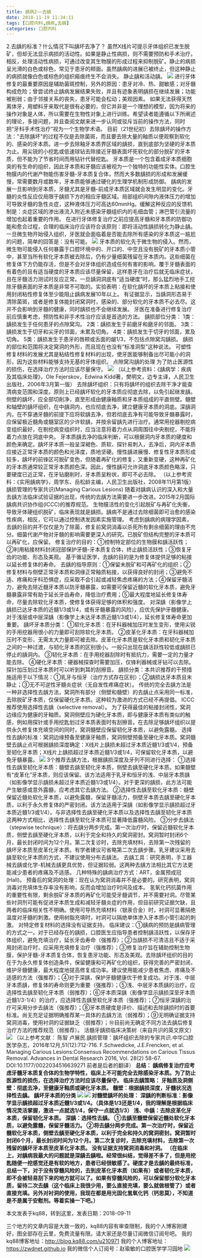 ```yaml
---
title: 龋病2——去龋
date: 2018-11-19 11:34:11
tags: [口腔内科,龋病,去龋]
categories: 口腔内科
---
```

2.去龋的标准？什么情况下叫龋坏去净了？
虽然X线片可提示牙体组织已发生脱矿，但却无法显示病损的活动性。如果是静止性病损，则不需要预防和手术治疗。相反，处理活动性病损，可通过改变其生物膜的形成过程来抑制脱矿。静止的病损呈光滑的白色或棕色，常见于患牙的颊面。虽然龋病的进展已被终止，但这种静止的病损就像白色或棕色的组织瘢痕终生不会消失。
静止龋和活动龋。
![](https://zymblog-1258069789.cos.ap-chengdu.myqcloud.com/blog0028-qb2-qq/01.jpg)
进行牙体修复的最重要原因是辅助菌斑控制，另外的原因：患牙对冷、热、甜敏感；对牙髓构成危险；曾尝试终止龋病发展结果失败，并且有迹象表明龋损在继续发展；功能被削弱；由于邻接关系的丧失，患牙可能会松动；美观因素。
如果无法获得天然离体牙，用塑料牙来取代是很有必要的，但它并非是一个理想的模型，因为将来的操作对象是人体，所以需要在生物性对象上进行训练。希望读者能遵循以下所阐述的理论，多提问题，并且查阅文献来进一步认同或驳斥当前的操作方法，同时把“牙科手术性治疗”视为一个生物学术语。
目前（21世纪初）去除龋坏的操作方法："去除龋坏"的过程不仅是去除菌斑，而且要去除大量的釉质以便观察到软化的、感染的牙本质。进一步去除釉牙本质界区域的龋损，直到底部为坚硬的牙本质为止。用尖锐的小挖匙或低速球钻去除接近牙髓表面坏死软化的部分脱矿的牙本质，但不能为了节省时间而用钻针代替挖匙。
牙本质是一个包含着成牙本质细胞突的有生命的组织，因此牙本质和牙髓应该被视为一个独特的功能性实体。口腔生物膜内的代谢产物能伤害牙髓-牙本质复合体，然而大多数龋损的形成和发展缓慢，常需要数月或数年，牙本质能够通过硬化的生理学机制形成防御。
龋病的发展一旦影响到牙本质，牙髓尤其是牙髓-前成牙本质区域就会发生明显的变化。牙髓的炎性反应仅局限于龋损下方的相应牙髓区域。局部组织间隙内液体压力的增加可导致牙髓的急性炎症，这种液体压力可高达60mmHg。缓解这种反应的反馈机制是：炎症区域的渗出液流入附近未感染牙髓组织内的毛细血管；淋巴管引流量的增加也起着重要的作用。
在进行牙体修复治疗之前应提高牙髓和牙本质的防御功能和愈合过程，合理的临床治疗应该符合该原则：即将活动性龋损转化为静止龋。
一旦微生物开始侵入组织，牙医就会面临着是否能去除所有感染的牙本质这一尴尬的问题，简单的回答是：没有可能。
![](https://zymblog-1258069789.cos.ap-chengdu.myqcloud.com/blog0028-qb2-qq/02.jpg)
牙本质的软化先于微生物的侵入。然而，微生物可能侵入任何暴露于口腔环境中的、开口的、中空且没有脱矿的牙本质小管中，甚至当所有软化牙本质被去除后，仍有少量细菌残留在牙本质内。这些细菌在修复体下方仍能存活，但是不会对牙体组织造成任何有害的影响。覆于牙髓表面的有着色的且有适当硬度的牙本质应该尽量保留，这样患牙在治疗后就无临床症状，且在牙髓活力测试时反应正常。一旦龋洞洞底有“适当硬度”时，那么猛烈地手工挖除牙髓表面的牙本质是非常不可取的。实验表明：在软化龋坏的牙本质上粘接和使用封闭粘性修复体至少能阻止龋病发展10年以上。
有证据显示，当龋洞形态易于清除菌斑，或者是修复体能封闭窝洞时，感染的、部分软化的牙本质不必去尽。这并不会影响到牙髓的健康，同时龋损也不会继续发展。
牙医在准备进行修复治疗前应慎重考虑，预防性和非手术性治疗应该是首选的方法。
龋损部位分类：
1类：龋损发生于任何患牙的点隙窝沟。
2类：龋损发生于前磨牙和磨牙的邻面。
3类：龋损发生于切牙和尖牙的邻面，未累及切角。
4类：龋损发生于切牙的邻面，累及切角。
5类：龋损发生于患牙的唇颊或舌面的龈1/3，不包括点隙窝沟龋损。
龋损的部位和范围将决定窝洞的外形，而且现在也没有“标准洞型”这种说法。
可塑性修复材料的发展尤其是粘结性修复材料的出现，使牙医能够制备出尽可能小的洞形，因为这些材料能够支持无基的牙体组织。
点隙窝沟龋的处理
为了防止医源性的损伤，在选择治疗方法时应该尽量保守。
![](https://zymblog-1258069789.cos.ap-chengdu.myqcloud.com/blog0028-qb2-qq/03.jpg)
（以上参考资料：《龋病学：疾病及其临床处理》，Ole Fejerskov，Edwina Kidd著，樊明文，边专主译，人民卫生出版社，2006年3月第一版）
去除龋坏组织：只有将龋坏的组织去除干净才能查清病变范围和深度。原则上已经龋坏软化的牙本质应彻底去除，以免引起继发龋。侧壁的龋坏，应全部切削净，直至形成由健康釉质和牙本质组成的平直侧壁。髓壁和轴壁的龋坏组织，在中龋洞内，也应彻底去净，建立健康牙本质的洞底。深龋洞内，在不穿通牙髓的前提下应将软龋去净，但若彻底去净有可能导致牙髓暴露时，应保留极近髓角或髓室区的少许软龋，并按余留龋先进行治疗。通常用挖器剔挖病变组织最好，在剔挖病变组织时，应当注意将着力点从洞周围往中央剔挖，不能将着力点放在洞底中央。
牙本质龋去净的临床判断，可以根据洞内牙本质的硬度和颜色来确定。龋坏牙本质一般呈深褐色、质软、探针易刺入，去净后，洞内牙本质应接近正常牙本质的颜色和光泽度，质地坚硬。慢性龋进展慢、修复性牙本质形成较多，龋坏的前锋区可脱矿变色，但随着再矿化的修复，又重新变硬，这种再矿化的牙本质通常较正常牙本质颜色深。因此，慢性龋可允许洞底牙本质颜色略深，只要硬度已近正常，在牙钻磨削时，牙本质呈粉状，即可不必去除。
（以上参考资料：《实用龋病学》，周学东、岳松龄主编，人民卫生出版社，2008年11月第1版）
龋损管理的专家共识(Managing Carious Lesions)
随着对龋病认识的深入和大量去龋方法临床试验证据的出现，传统的去龋方法需要进一步改进。2015年2月国际龋病共识协作组(ICCC)的推荐规范。
生物膜活性的变化引起脱矿与再矿化失衡，导致牙体硬组织脱矿，临床表现就是龋损。龋病不是通过去除细菌即可治愈的感染性疾病，相反，它可以通过控制诱发因素实施管理。
考虑到龋病的病理学因素，去龋的目的并不仅仅是为了除菌，修复前窝洞消毒以杀死所有剩余细菌的理由不充分。细菌代谢产物对牙髓的影响需要更深入的研究。已脱矿但结构完整的牙本质可以再矿化，应保留。
修复治疗的目的：①控制特定部位的生物膜和龋活跃性；②利用粘接材料封闭冠部保护牙髓-牙本质复合体，终止龋损活跃性；③恢复牙齿的功能、形态及美观。
基于循证医学，去龋的目的是为修复体提供足够的粘接以延长修复体的寿命。
去龋的指导原则：①保留未脱矿和可再矿化的组织；②修复材料与侧壁正常牙本质和洞缘正常釉质粘接，以获得良好的封闭；③避免不适、疼痛和牙科恐惧症，应采取不会引起或减轻焦虑疼痛的方法；④保留牙髓活力，避免去除近髓牙本质以防牙髓暴露，如需要可保留近髓的软化牙本质，避免牙髓暴露非常有助于延长牙齿寿命，降低治疗费用；⑤最大程度地延长修复体寿命，尽量去除软化牙本质，使修复体获得足够的体积和强度。
对深龋（影像学上龋损已达牙本质的近髓1/3或1/4，或有牙髓暴露的风险），应优先保护牙髓健康。对于浅层或中层深龋（影像学上未达牙本质近髓1/3或1/4），延长修复体寿命更加重要。
龋坏牙本质分类：
①软化牙本质：在牙科器械加压时发生变形，使用尖锐的手用挖器用很小的力量即可刮除软化牙本质。
②皮革化牙本质：在牙科器械加压时不变形，无需太大力量即可被去除。皮革化牙本质是软化牙本质和韧化牙本质之间的一种过渡，与韧化牙本质的区别很小。一般只出现在龋活跃性较低或龋损已停止的龋洞内。
③韧化牙本质：在手用挖器刮除时有抵抗力，需要一定的力量才能去除。
④硬化牙本质：硬器械探查时需要加压，仅锋利器械或牙钻可以去除。探针加压划过牙本质时可以听到刺耳的刮擦音。
龋损分类：本共识推荐的干预措施适用于以下情况：①乳牙与恒牙（治疗方式存在区别）；②龋损达牙本质且未静止；③无不可逆性牙髓炎症状（无自发性疼痛症状）。
传统的完全去龋方法是一种非选择性去龋方法，窝洞所有部分（侧壁和髓壁）的去龋止点采用同一标准，去除脱矿牙本质，仅保留硬化牙本质。这种较为激进的方式已经不再提倡。
ICCC推荐使用选择性去龋（selective removal）。
为了获得最佳的粘接封闭性，窝洞边缘应为健康的牙釉质。窝洞侧壁应为硬化牙本质，即与健康牙本质有类似的触感，例如用探针或手用挖匙划过牙本质表面时有刮擦音。在去除足够龋坏组织以提供永久修复体充填空间的同时，窝洞髓壁应保留韧化牙本质，以避免露髓。
选择性去龋的标准：窝洞边缘预备至健康牙釉质，窝洞侧壁预备至硬化牙本质。窝洞髓壁去龋止点可根据龋损深度确定：X线片上龋损未超过牙本质近髓1/3或1/4，预备至韧化牙本质；X线片上龋损超过牙本质近髓1/3或1/4，可保留软化牙本质，以避免牙髓暴露。
![](https://zymblog-1258069789.cos.ap-chengdu.myqcloud.com/blog0028-qb2-qq/04.jpg)
3个推荐去龋方法，根据龋损深度及牙列不同进行选择：
①选择性去龋至韧化牙本质：髓壁去龋至韧化牙本质，侧壁去龋至硬化牙本质。如果髓壁有“皮革化”牙本质，则应该保留。该方法适用于乳牙和恒牙的浅、中层牙本质龋（如影像学显示龋损未超过牙本质近髓1/3或1/4）。对于更深的龋损，此方法可能产生敏感或意外露髓，应考虑其它去龋方法。
②选择性去龋至软化牙本质：髓壁保留近髓处软化牙本质，以避免露髓，保留牙髓活力，侧壁牙本质去龋至硬化牙本质，以利于永久修复体的严密封闭。该方法适用于深龋（如影像学显示龋损超过牙本质近髓1/3或1/4）。与非选择性去龋至硬化牙本质以及选择性去龋至韧化牙本质这两种方式相比，选择性去龋至软化牙本质可显著降低露髓风险。
③分步去龋法（stepwise technique）：将去龋分两步完成。第一次治疗时，保留近髓软化牙本质，侧壁去龋至硬化牙本质，以利于完全和持久的窝洞密封。窝洞暂时封闭6个月，最长封闭时间为12个月。第二次复诊时，去除充填材料，去除第一次残留的龋坏牙本质至皮革化牙本质。有学者建议可省略第二次去龋步骤。乳牙建议采用去龋至软化牙本质的方式，不建议使用分布去龋法。
去龋工具：研究表明，手工器械去龋或化学-机械去龋更具优势，但证据较弱。这两种去龋方法相比其它方法更能减少患者的疼痛及不适感。
几种特殊的龋病治疗方式：ART，金属预成冠(Hall)。
预备后的窝洞的处理：现在认为窝洞消毒并不是必要的。研究表明，窝洞消毒对充填体生存率没有影响，反而会增加治疗时间及成本。
氢氧化钙抗菌作用的重要性有限，剩余脱矿牙本质的再矿化可能受牙髓调节，并不需要衬洞。尽管某些衬洞剂可能有促进牙本质生成和减轻牙髓炎症的作用，但目前研究证据欠缺，且两者的临床相关性不明确。使用可导热充填材料（银汞合金）时，衬洞可显著隔绝温度对牙髓的刺激。使用树脂充填时，衬洞可以隔绝单体渗入牙本质小管引起的刺激。
对特定修复材料的选择没有证据支持。
临床建议：①龋病的预防是龋病管理的方式之一，对于已经存在的龋损，口腔医生应指导患者控制龋活跃性，以保存牙体组织，避免充填治疗，延长牙齿寿命（强推荐）；②当龋损不可清洁且不适于采用封闭治疗时，应采用充填修复治疗（强推荐）；③修复治疗旨在辅助控制生物膜，保护牙髓-牙本质复合体，恢复患牙功能、形态及美观。去除龋坏组织的目的在于为永久修复体创造条件，保留健康和可再矿化的组织，获得完善的严密封闭，维护牙髓健康，最大程度地提高修复成功率。建议使用能减少患者焦虑、疼痛及不适感的方法（强推荐）；④对于深龋，保护牙髓健康优于修复成功。对于浅、中层牙本质龋，修复体的寿命则更为重要（强推荐）；⑤浅、中层牙本质龋的治疗，应选择性去龋至韧化牙本质（弱推荐）；⑥牙本质深龋（影像学显示龋损深至牙本质近髓1/3-1/4）的治疗，应选择性去龋至软化牙本质（强推荐）；⑦恒牙深龋的治疗可采用分步去龋法（强推荐）；⑧牙本质硬度是评价、描述和去除龋损时的首要标准。尚无充足证据明确推荐某一具体的去龋方法（弱推荐）；⑨无明确证据支持窝洞消毒，使用衬洞的证据缺乏（弱推荐）；⑩目前尚无确定不同方法去龋后修复治疗方法的推荐规范（弱推荐）。
活髓牙龋损临床决策树（来自共识的英文原文）
![](https://zymblog-1258069789.cos.ap-chengdu.myqcloud.com/blog0028-qb2-qq/05.jpg)
（以上参考文献：
陈智 卢展民.龋损管理：龋坏组织去除的专家共识.中华口腔医学杂志，2016年12月,51(12):712-716.
F.Schwedicke, J.E.Frencken, et al. Managing Carious Lesions:Consensus Recommendations on Carious Tissus Removal. Advances in Dental Research 2016, Vol. 28(2) 58-67.   DOI:10.1177/0022034516639271
前者是后者的翻译）
**总结：
龋病修复治疗应考虑牙髓牙本质复合体的生物学特性，临床上不可能完全去除感染牙本质。为了防止医源性的损伤，在选择治疗方法时应该尽量保守。
临床去龋策略：
牙釉质及洞侧壁：彻底去净，至健康牙釉质或硬化牙本质。
髓壁：根据龋损深度，牙髓状况选择性去龋。
龋坏牙本质的分类
![](https://zymblog-1258069789.cos.ap-chengdu.myqcloud.com/blog0028-qb2-qq/06.jpg)
![](https://zymblog-1258069789.cos.ap-chengdu.myqcloud.com/blog0028-qb2-qq/07.jpg)
对髓壁龋坏的处理：
深龋的判断标准：影像学显示龋损超过牙本质近髓1/3或1/4。（具体是1/3还是1/4，我的理解是根据临床情况灵活掌握，激进一点就选1/4，保守一点就选1/3）
浅、中龋：去除皮革化牙本质，保留韧化牙本质。
深龋：选择性去龋。
①去龋至髓壁保留近髓处软化牙本质，以避免露髓，保留牙髓活力。
②将去龋分两步完成。第一次治疗时，保留近髓软化牙本质，侧壁去龋至硬化牙本质，以利于完全和持久的窝洞密封。窝洞暂时封闭6个月，最长封闭时间为12个月。第二次复诊时，去除充填材料，去除第一次残留的龋坏牙本质至皮革化牙本质。
没有证据支持窝洞消毒和衬洞。
（在临床上，对龋病我最大的问题就是深龋去龋啦。经常很纠结，觉得差不多了，但是用挖匙随便一挖感觉还是有软的地方，患者已经很敏感了。硬度才是去龋的最终标准，总结一下，对于没有穿髓风险的，去到皮革化牙本质（如果有）或者韧化牙本质，即不会被轻易刮下来的地方就可以了。如果有穿髓风险的，可以保留部分软化牙本质，留待二次去龋（这个临床上我很少用，要么直接充填，要么就做根管了）或者直接充填。另外对衬洞的使用，我现在都是用光固化氢氧化钙（钙思莫），不知道是不是属于安慰剂。等着实操一下吧。）**

本文发表于kq88，转到这里，发表日期：2018-09-11

三个地方的文章内容是大致一致的，kq88内容有审查限制，我的个人博客刚建好，图全部存在云里，免费流量有限。请大家还是尽量订阅微信订阅号吧。
我的kq88博客地址：http://blog.kq88.com/u210971
我的个人博客地址：https://zwdnet.github.io
我的微信个人订阅号：赵瑜敏的口腔医学学习园地
![](https://zymblog-1258069789.cos.ap-chengdu.myqcloud.com/other/wx.jpg)

